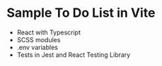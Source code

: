 # Sample To Do List in Vite

- React with Typescript
- SCSS modules
- .env variables
- Tests in Jest and React Testing Library